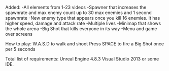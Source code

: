 Added:
-All elements from 1-23 videos
-Spawner that increases the spawnrate and max enemy count up to 30 max enemies and 1 second spawnrate
-New enemy type that appears once you kill 16 enemies. It has higher speed, damage and attack rate 
-Multiple lives
-Minimap that shows the whole arena
-Big Shot that kills everyone in its way 
-Menu and game over screens

How to play:
W.A.S.D to walk and shoot
Press SPACE to fire a Big Shot once per 5 seconds

Total list of requirements:
Unreal Engine 4.8.3
Visual Studio 2013 or some IDE. 
